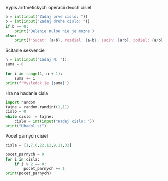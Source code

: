 Vypis aritmetickych operacii dvoch cisiel
```python
a = int(input("Zadaj prve cislo: "))
b = int(input("Zadaj druhe cislo: "))
if b == 0:
    print('Delenie nulou nie je mozne')
else:
    print(f'Sucet: {a+b}, rozdiel: {a-b}, sucin: {a*b}, podiel: {a/b} ')
```

Scitanie sekvencie
```python
n = int(input("zadaj N: "))
suma = 0

for i in range(1, n + 1):
    suma += i
print(f'Vysledok je {suma}')
```

Hra na hadanie cisla
```python
import random
tajne = random.randint(1,11)
cislo = 0
while cislo != tajne:
    cislo = int(input("Hadaj cislo: "))
print("Uhadol si")
```

Pocet parnych cisiel
```python
cisla = [1,7,6,22,12,9,11,32]

pocet_parnych = 0
for i in cisla:
    if i % 2 == 0:
        pocet_parnych += 1
print(pocet_parnych)
```
